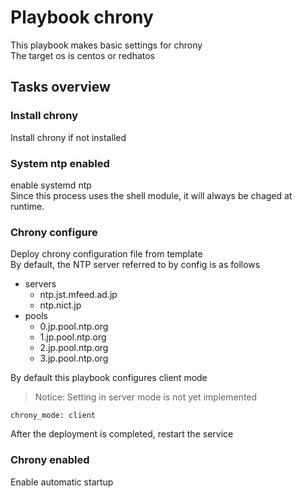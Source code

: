 # Playbook chrony
This playbook makes basic settings for chrony  
The target os is centos or redhatos  

## Tasks overview

### Install chrony
Install chrony if not installed  

### System ntp enabled
enable systemd ntp  
Since this process uses the shell module, it will always be chaged at runtime.  

### Chrony configure
Deploy chrony configuration file from template  
By default, the NTP server referred to by config is as follows  

* servers
    * ntp.jst.mfeed.ad.jp
    * ntp.nict.jp
* pools
    * 0.jp.pool.ntp.org
    * 1.jp.pool.ntp.org
    * 2.jp.pool.ntp.org
    * 3.jp.pool.ntp.org

By default this playbook configures client mode  

> Notice: Setting in server mode is not yet implemented  

```
chrony_mode: client
```

After the deployment is completed, restart the service  

### Chrony enabled
Enable automatic startup  
